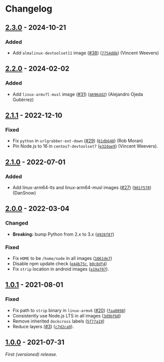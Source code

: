 # Changelog

## [2.3.0] - 2024-10-21

### Added

- Add `almalinux-devtoolset11` image ([#38](https://github.com/prebuild/docker-images/issues/38)) ([`7754d8b`](https://github.com/prebuild/docker-images/commit/7754d8b)) (Vincent Weevers)

## [2.2.0] - 2024-02-02

### Added

- Add `linux-armv7l-musl` image ([#31](https://github.com/prebuild/docker-images/issues/31)) ([`4696dd2`](https://github.com/prebuild/docker-images/commit/4696dd2)) (Alejandro Ojeda Gutiérrez)

## [2.1.1] - 2022-12-10

### Fixed

- Fix `python` in `urlgrabber-ext-down` ([#29](https://github.com/prebuild/docker-images/issues/29)) ([`61db648`](https://github.com/prebuild/docker-images/commit/61db648)) (Rob Moran)
- Pin Node.js to 16 in `centos7-devtoolset7` ([`e32dae9`](https://github.com/prebuild/docker-images/commit/e32dae9)) (Vincent Weevers).

## [2.1.0] - 2022-07-01

### Added

- Add linux-arm64-lts and linux-arm64-musl images ([#27](https://github.com/prebuild/docker-images/issues/27)) ([`901f570`](https://github.com/prebuild/docker-images/commit/901f570)) (DanSnow)

## [2.0.0] - 2022-03-04

### Changed

- **Breaking:** bump Python from 2.x to 3.x ([`4926f87`](https://github.com/prebuild/docker-images/commit/4926f87))

### Fixed

- Fix `HOME` to be `/home/node` in all images ([`1061de7`](https://github.com/prebuild/docker-images/commit/1061de7))
- Disable npm update check ([`e44b75c`](https://github.com/prebuild/docker-images/commit/e44b75c), [`b0c8df4`](https://github.com/prebuild/docker-images/commit/b0c8df4))
- Fix `strip` location in android images ([`a19a787`](https://github.com/prebuild/docker-images/commit/a19a787)).

## [1.0.1] - 2021-08-01

### Fixed

- Fix path to `strip` binary in `linux-armv6` ([#20](https://github.com/prebuild/docker-images/issues/20)) ([`faa0898`](https://github.com/prebuild/docker-images/commit/faa0898))
- Consistently use Node.js LTS in all images ([`3d9bf68`](https://github.com/prebuild/docker-images/commit/3d9bf68))
- Remove inherited `dockcross` labels ([`5f77a19`](https://github.com/prebuild/docker-images/commit/5f77a19))
- Reduce layers ([#3](https://github.com/prebuild/docker-images/issues/3)) ([`c7d2ca9`](https://github.com/prebuild/docker-images/commit/c7d2ca9)).

## [1.0.0] - 2021-07-31

_First (versioned) release._

[2.3.0]: https://github.com/prebuild/docker-images/releases/tag/v2.3.0

[2.2.0]: https://github.com/prebuild/docker-images/releases/tag/v2.2.0

[2.1.1]: https://github.com/prebuild/docker-images/releases/tag/v2.1.1

[2.1.0]: https://github.com/prebuild/docker-images/releases/tag/v2.1.0

[2.0.0]: https://github.com/prebuild/docker-images/releases/tag/v2.0.0

[1.0.1]: https://github.com/prebuild/docker-images/releases/tag/v1.0.1

[1.0.0]: https://github.com/prebuild/docker-images/releases/tag/v1.0.0
